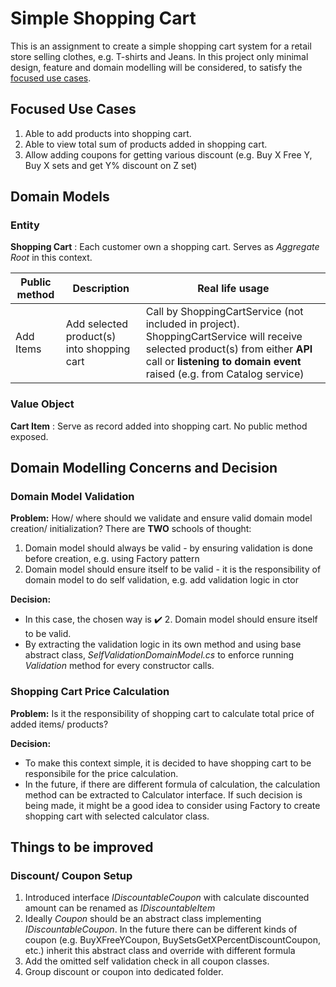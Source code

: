 # Simple Shopping Cart
This is an assignment to create a simple shopping cart system for a retail store selling clothes, e.g. T-shirts and Jeans. In this project only minimal design, feature and domain modelling will be considered, to satisfy the [focused use cases](#focused-use-cases).

## Focused Use Cases 
1. Able to add products into shopping cart.
2. Able to view total sum of products added in shopping cart.
3. Allow adding coupons for getting various discount (e.g. Buy X Free Y, Buy X sets and get Y% discount on Z set)

## Domain Models
### Entity
**Shopping Cart** 
: Each customer own a shopping cart. Serves as _Aggregate Root_ in this context.

| Public method | Description | Real life usage |
| ------------- | ----------- | --------------- |
| Add Items | Add selected product(s) into shopping cart | Call by ShoppingCartService (not included in project). ShoppingCartService will receive selected product(s) from either **API** call or **listening to domain event** raised (e.g. from Catalog service) |

### Value Object
**Cart Item** 
: Serve as record added into shopping cart. No public method exposed.

## Domain Modelling Concerns and Decision
### Domain Model Validation
**Problem:** How/ where should we validate and ensure valid domain model creation/ initialization?
There are **TWO** schools of thought: 
1. Domain model should always be valid - by ensuring validation is done before creation, e.g. using Factory pattern
2. Domain model should ensure itself to be valid - it is the responsibility of domain model to do self validation, e.g. add validation logic in ctor

**Decision:** 
- In this case, the chosen way is ✔️ 2. Domain model should ensure itself to be valid. 
- By extracting the validation logic in its own method and using base abstract class, _SelfValidationDomainModel.cs_ to enforce running _Validation_ method for every constructor calls.

### Shopping Cart Price Calculation
**Problem:** Is it the responsibility of shopping cart to calculate total price of added items/ products?

**Decision:** 
- To make this context simple, it is decided to have shopping cart to be responsibile for the price calculation. 
- In the future, if there are different formula of calculation, the calculation method can be extracted to Calculator interface. If such decision is being made, it might be a good idea to consider using Factory to create shopping cart with selected calculator class.

## Things to be improved
### Discount/ Coupon Setup
1. Introduced interface _IDiscountableCoupon_ with calculate discounted amount can be renamed as _IDiscountableItem_
2. Ideally _Coupon_ should be an abstract class implementing _IDiscountableCoupon_. In the future there can be different kinds of coupon (e.g. BuyXFreeYCoupon, BuySetsGetXPercentDiscountCoupon, etc.) inherit this abstract class and override with different formula
3. Add the omitted self validation check in all coupon classes.
4. Group discount or coupon into dedicated folder. 
